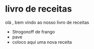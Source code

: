 # livro de receitas

olá , bem vindo ao nosso livro de receitas

- Strogonoff de frango
- pave
- coloco aqui uma nova receita

